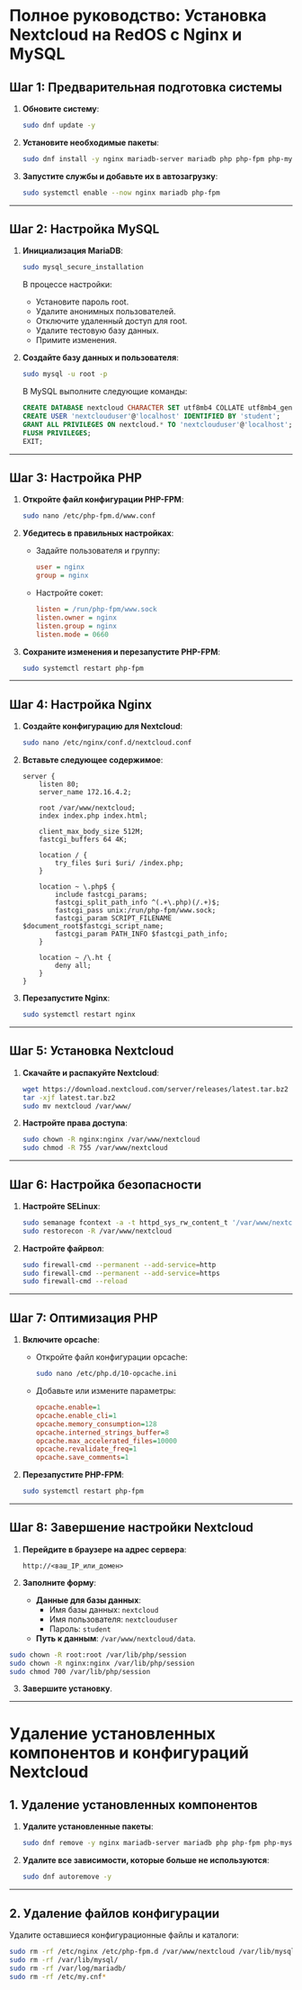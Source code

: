 # Полное руководство: Установка Nextcloud на RedOS с Nginx и MySQL

## Шаг 1: Предварительная подготовка системы

1. **Обновите систему**:
    ```bash
    sudo dnf update -y
    ```

2. **Установите необходимые пакеты**:
    ```bash
    sudo dnf install -y nginx mariadb-server mariadb php php-fpm php-mysqlnd php-xml php-gd php-mbstring php-intl php-curl php-zip wget policycoreutils-python-utils
    ```

3. **Запустите службы и добавьте их в автозагрузку**:
    ```bash
    sudo systemctl enable --now nginx mariadb php-fpm
    ```

---

## Шаг 2: Настройка MySQL

1. **Инициализация MariaDB**:
    ```bash
    sudo mysql_secure_installation
    ```
    В процессе настройки:
    - Установите пароль root.
    - Удалите анонимных пользователей.
    - Отключите удаленный доступ для root.
    - Удалите тестовую базу данных.
    - Примите изменения.

2. **Создайте базу данных и пользователя**:
    ```bash
    sudo mysql -u root -p
    ```

    В MySQL выполните следующие команды:
    ```sql
    CREATE DATABASE nextcloud CHARACTER SET utf8mb4 COLLATE utf8mb4_general_ci;
    CREATE USER 'nextclouduser'@'localhost' IDENTIFIED BY 'student';
    GRANT ALL PRIVILEGES ON nextcloud.* TO 'nextclouduser'@'localhost';
    FLUSH PRIVILEGES;
    EXIT;
    ```

---

## Шаг 3: Настройка PHP

1. **Откройте файл конфигурации PHP-FPM**:
    ```bash
    sudo nano /etc/php-fpm.d/www.conf
    ```

2. **Убедитесь в правильных настройках**:
    - Задайте пользователя и группу:
        ```ini
        user = nginx
        group = nginx
        ```
    - Настройте сокет:
        ```ini
        listen = /run/php-fpm/www.sock
        listen.owner = nginx
        listen.group = nginx
        listen.mode = 0660
        ```

3. **Сохраните изменения и перезапустите PHP-FPM**:
    ```bash
    sudo systemctl restart php-fpm
    ```

---

## Шаг 4: Настройка Nginx

1. **Создайте конфигурацию для Nextcloud**:
    ```bash
    sudo nano /etc/nginx/conf.d/nextcloud.conf
    ```

2. **Вставьте следующее содержимое**:
    ```nginx
    server {
        listen 80;
        server_name 172.16.4.2;

        root /var/www/nextcloud;
        index index.php index.html;

        client_max_body_size 512M;
        fastcgi_buffers 64 4K;

        location / {
            try_files $uri $uri/ /index.php;
        }

        location ~ \.php$ {
            include fastcgi_params;
            fastcgi_split_path_info ^(.+\.php)(/.+)$;
            fastcgi_pass unix:/run/php-fpm/www.sock;
            fastcgi_param SCRIPT_FILENAME $document_root$fastcgi_script_name;
            fastcgi_param PATH_INFO $fastcgi_path_info;
        }

        location ~ /\.ht {
            deny all;
        }
    }
    ```

3. **Перезапустите Nginx**:
    ```bash
    sudo systemctl restart nginx
    ```

---

## Шаг 5: Установка Nextcloud

1. **Скачайте и распакуйте Nextcloud**:
    ```bash
    wget https://download.nextcloud.com/server/releases/latest.tar.bz2
    tar -xjf latest.tar.bz2
    sudo mv nextcloud /var/www/
    ```

2. **Настройте права доступа**:
    ```bash
    sudo chown -R nginx:nginx /var/www/nextcloud
    sudo chmod -R 755 /var/www/nextcloud
    ```

---

## Шаг 6: Настройка безопасности

1. **Настройте SELinux**:
    ```bash
    sudo semanage fcontext -a -t httpd_sys_rw_content_t '/var/www/nextcloud(/.*)?'
    sudo restorecon -R /var/www/nextcloud
    ```

2. **Настройте файрвол**:
    ```bash
    sudo firewall-cmd --permanent --add-service=http
    sudo firewall-cmd --permanent --add-service=https
    sudo firewall-cmd --reload
    ```

---

## Шаг 7: Оптимизация PHP

1. **Включите opcache**:
    - Откройте файл конфигурации opcache:
        ```bash
        sudo nano /etc/php.d/10-opcache.ini
        ```
    - Добавьте или измените параметры:
        ```ini
        opcache.enable=1
        opcache.enable_cli=1
        opcache.memory_consumption=128
        opcache.interned_strings_buffer=8
        opcache.max_accelerated_files=10000
        opcache.revalidate_freq=1
        opcache.save_comments=1
        ```

2. **Перезапустите PHP-FPM**:
    ```bash
    sudo systemctl restart php-fpm
    ```

---

## Шаг 8: Завершение настройки Nextcloud

1. **Перейдите в браузере на адрес сервера**:
    ```
    http://<ваш_IP_или_домен>
    ```

2. **Заполните форму**:
    - **Данные для базы данных**:
        - Имя базы данных: `nextcloud`
        - Имя пользователя: `nextclouduser`
        - Пароль: `student`
    - **Путь к данным**: `/var/www/nextcloud/data`.
 ```bash
sudo chown -R root:root /var/lib/php/session
sudo chown -R nginx:nginx /var/lib/php/session
sudo chmod 700 /var/lib/php/session
```

3. **Завершите установку**.

---



















# Удаление установленных компонентов и конфигураций Nextcloud

## 1. Удаление установленных компонентов

1. **Удалите установленные пакеты**:
    ```bash
    sudo dnf remove -y nginx mariadb-server mariadb php php-fpm php-mysqlnd php-xml php-gd php-mbstring php-intl php-curl php-zip
    ```

2. **Удалите все зависимости, которые больше не используются**:
    ```bash
    sudo dnf autoremove -y
    ```

---

## 2. Удаление файлов конфигурации

Удалите оставшиеся конфигурационные файлы и каталоги:
```bash
sudo rm -rf /etc/nginx /etc/php-fpm.d /var/www/nextcloud /var/lib/mysql
sudo rm -rf /var/lib/mysql/
sudo rm -rf /var/log/mariadb/
sudo rm -rf /etc/my.cnf*
 ```

